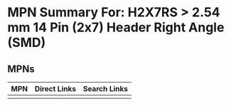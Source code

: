 



# MPN Summary For: H2X7RS > 2.54 mm 14 Pin (2x7) Header Right Angle (SMD)

## MPNs
  

|MPN|Direct Links|Search Links|
| :--- | :--- | :--- |
||||
